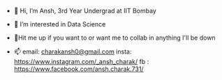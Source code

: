 - 👋 Hi, I’m Ansh, 3rd Year Undergrad at IIT Bombay 
- 👀 I’m interested in Data Science
- 💞️Hit me up if you want to or want me to collab in anything I'll be down

- 📫 email: charakansh0@gmail.com
        insta:  https://www.instagram.com/_ansh_charak/
          fb   :  https://www.facebook.com/ansh.charak.731/

<!---
AnshCharak/AnshCharak is a ✨ special ✨ repository because its `README.md` (this file) appears on your GitHub profile.
You can click the Preview link to take a look at your changes.
--->
